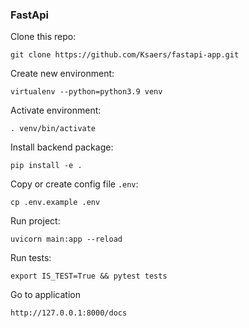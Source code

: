 ### FastApi 
Clone this repo:
```
git clone https://github.com/Ksaers/fastapi-app.git
```
Create new environment:

```
virtualenv --python=python3.9 venv
```

Activate environment:

```
. venv/bin/activate
```

Install backend package:

```
pip install -e .
```

Copy or create config file `.env`:

```
cp .env.example .env
```

Run project:

```
uvicorn main:app --reload
```

Run tests:

```
export IS_TEST=True && pytest tests
```

Go to application

```
http://127.0.0.1:8000/docs
```
